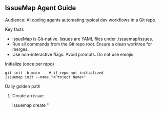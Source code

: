 ## IssueMap Agent Guide

Audience: AI coding agents automating typical dev workflows in a Git repo.

Key facts
- IssueMap is Git-native. Issues are YAML files under .issuemap/issues.
- Run all commands from the Git repo root. Ensure a clean worktree for merges.
- Use non-interactive flags. Avoid prompts. Do not use emojis.

Initialize (once per repo)

    git init -b main    # if repo not initialized
    issuemap init --name "<Project Name>"

Daily golden path
1) Create an issue

    issuemap create "<Title>" --type feature --priority medium --labels a,b
    issuemap list --status open

2) Branch for the issue (one branch per issue)

    issuemap branch ISSUE-XXX

3) Commit work and reference the issue ID

    git add -A
    git commit -m "ISSUE-XXX: short summary"

4) Optional time tracking

    issuemap start ISSUE-XXX
    # ...work...
    issuemap stop ISSUE-XXX

5) Keep in sync (derive status, links)

    issuemap sync --auto-update
    issuemap show ISSUE-XXX

6) Merge and close

    # From the feature branch
    issuemap merge
    # Or from main
    issuemap merge ISSUE-XXX

7) Housekeeping

    git branch -d <feature/ISSUE-XXX-short-title>
    issuemap list --status open

Common operations (non-interactive)
- Create with template:

    issuemap create "Hotfix: CSRF token mismatch" --template hotfix

- Edit fields:

    issuemap edit ISSUE-XXX --status in-progress --assignee alice --labels auth,backend

- Dependencies:

    issuemap depend ISSUE-B --on ISSUE-A
    issuemap deps ISSUE-B --graph

- Search (query DSL):

    issuemap search "type:bug AND priority:high AND updated:<7d"

- Bulk update (query-driven):

    issuemap bulk --query "label:frontend AND status:open" --set status=review

Conventions
- IDs: either ISSUE-003 or 003 (both accepted). Prefer the full form in commits.
- Commits: prefix messages with the ID: ISSUE-003: message.
- Branch names: created by the branch command and recorded on the issue.

Server (optional)
- A local server provides a REST API; not required for CLI flows.

    issuemap server start
    issuemap server status

Safety & etiquette for agents
- Always run from repo root; verify with: git rev-parse --show-toplevel
- Prefer explicit flags; avoid interactive prompts.
- After creation/edits, verify with: issuemap show ISSUE-XXX
- Before merge, ensure no unstaged changes; commit .issuemap updates if needed:

    git add .issuemap && git commit -m "Update issues"

Quick reference

    issuemap create "Title" --type feature --priority medium
    issuemap branch ISSUE-123
    git commit -m "ISSUE-123: change"
    issuemap sync --auto-update
    issuemap merge

